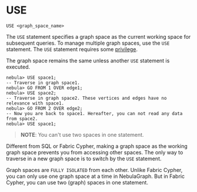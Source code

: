 # USE

```ngql
USE <graph_space_name>
```

The `USE` statement specifies a graph space as the current working space for subsequent queries. To manage multiple graph spaces, use the `USE` statement. The `USE` statement requires some [privilege](../../7.data-security/1.authentication/1.authentication.md).

The graph space remains the same unless another `USE` statement is executed.

```ngql
nebula> USE space1;
-- Traverse in graph space1.
nebula> GO FROM 1 OVER edge1;
nebula> USE space2;
-- Traverse in graph space2. These vertices and edges have no relevance with space1.
nebula> GO FROM 2 OVER edge2;
-- Now you are back to space1. Hereafter, you can not read any data from space2.
nebula> USE space1;
```

> **NOTE**: You can't use two spaces in one statement.

Different from SQL or Fabric Cypher, making a graph space as the working graph space prevents you from accessing other spaces. The only way to traverse in a new graph space is to switch by the `USE` statement.

Graph spaces are `FULLY ISOLATED` from each other. Unlike Fabric Cypher, you can only use one graph space at a time in NebulaGraph. But in Fabric Cypher, you can use two (graph) spaces in one statement.
